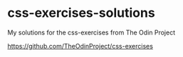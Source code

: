 # css-exercises-solutions

My solutions for the css-exercises from The Odin Project

https://github.com/TheOdinProject/css-exercises